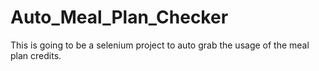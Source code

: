 # Auto_Meal_Plan_Checker
This is going to be a selenium project to auto grab the usage of the meal plan credits.
